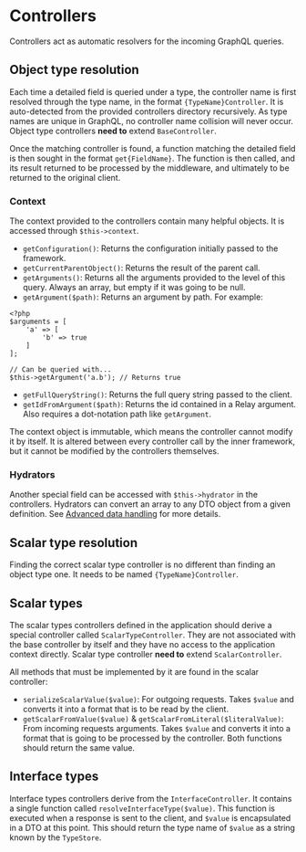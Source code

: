 # Controllers

Controllers act as automatic resolvers for the incoming GraphQL queries. 


## Object type resolution 

Each time a detailed field is queried under a type, the controller name is first resolved through the type name, in the format `{TypeName}Controller`. It is auto-detected from the provided controllers directory recursively. As type names are unique in GraphQL, no controller name collision will never occur. Object type controllers **need to** extend `BaseController`.

Once the matching controller is found, a function matching the detailed field is then sought in the format `get{FieldName}`. The function is then called, and its result returned to be processed by the middleware, and ultimately to be returned to the original client.

### Context

The context provided to the controllers contain many helpful objects. It is accessed through `$this->context`.

* `getConfiguration()`: Returns the configuration initially passed to the framework.
* `getCurrentParentObject()`: Returns the result of the parent call.
* `getArguments()`: Returns all the arguments provided to the level of this query. Always an array, but empty if it was going to be null.
* `getArgument($path)`: Returns an argument by path. For example:
```
<?php
$arguments = [
    'a' => [
        'b' => true
    ]
];

// Can be queried with...
$this->getArgument('a.b'); // Returns true
```
* `getFullQueryString()`: Returns the full query string passed to the client.
* `getIdFromArgument($path)`: Returns the id contained in a Relay argument. Also requires a dot-notation path like `getArgument`.

The context object is immutable, which means the controller cannot modify it by itself. It is altered between every controller call by the inner framework, but it cannot be modified by the controllers themselves.

### Hydrators

Another special field can be accessed with `$this->hydrator` in the controllers. Hydrators can convert an array to any DTO object from a given definition. See [Advanced data handling](data.md) for more details.

## Scalar type resolution

Finding the correct scalar type controller is no different than finding an object type one. It needs to be named `{TypeName}Controller`.

## Scalar types

The scalar types controllers defined in the application should derive a special controller called `ScalarTypeController`. They are not associated with the base controller by itself and they have no access to the application context directly. Scalar type controller **need to** extend `ScalarController`.

All methods that must be implemented by it are found in the scalar controller:

* `serializeScalarValue($value)`: For outgoing requests. Takes `$value` and converts it into a format that is to be read by the client.
* `getScalarFromValue($value)` & `getScalarFromLiteral($literalValue)`: From incoming requests arguments. Takes `$value` and converts it into a format that is going to be processed by the controller. Both functions should return the same value.

## Interface types

Interface types controllers derive from the `InterfaceController`. It contains a single function called `resolveInterfaceType($value)`. This function is executed when a response is sent to the client, and `$value` is encapsulated in a DTO at this point. This should return the type name of `$value` as a string known by the `TypeStore`. 
